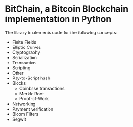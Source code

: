 # BitChain, a Bitcoin Blockchain implementation in Python

The library implements code for the following concepts:

- Finite Fields
- Elliptic Curves
- Cryptography
- Serialization
- Transaction
- Scripting
- Other
- Pay-to-Script hash
- Blocks
    - Coinbase transactions
    - Merkle Root
    - Proof-of-Work
- Networking
- Payment verification
- Bloom Filters
- Segwit

